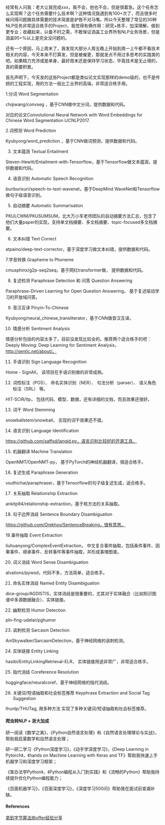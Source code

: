 经常有人问我：老大让我完成xxx，我不会，他也不会，但是很着急。这个任务怎么实现啊？这个任务需要什么技术啊？这种情况我遇到有100+次了，而且很多时候问得问题跟具体需要的技术简直是驴唇不对马嘴。所以今天整理了常见的30种NLP任务非常适合练手的Project，我觉得有俩作用：研究+练手，加深理解，做到更专业；收藏起来，以备不时之需，不敢保证涵盖工业界所有NLP业务场景，但是涵盖95+%以上是完全没问题的。



还有一个原因，马上周末了，我发现大部分人周五晚上开始到周一上午都不看技术相关的内容，今天本来不打算发，但是被催更，那就发点不用过多思考的实践类的吧。如果精力充沛或是单身，最好周末还是保持学习状态，毕竟技术是无止境的，真的需要积累。



首先声明下，今天发的这些Project都是类似论文实现那样的demo级的，也不是传统的工程实现，用的方法一般比工业界的高端，非常适合练手用。



1.分词 Word Segmentation

chqiwang/convseg ，基于CNN做中文分词，提供数据和代码。

对应的论文Convolutional Neural Network with Word Embeddings for Chinese Word Segmentation IJCNLP2017.



2.词预测 Word Prediction

Kyubyong/word_prediction ，基于CNN做词预测，提供数据和代码。



3. 文本蕴涵 Textual Entailment

Steven-Hewitt/Entailment-with-Tensorflow，基于Tensorflow做文本蕴涵，提供数据和代码。



4. 语音识别 Automatic Speech Recognition

buriburisuri/speech-to-text-wavenet，基于DeepMind WaveNet和Tensorflow做句子级语音识别。


5. 自动摘要 Automatic Summarisation

PKULCWM/PKUSUMSUM，北大万小军老师团队的自动摘要方法汇总，包含了他们大量paper的实现，支持单文档摘要、多文档摘要、topic-focused多文档摘要。



6. 文本纠错 Text Correct

atpaino/deep-text-corrector，基于深度学习做文本纠错，提供数据和代码。



7.字音转换 Grapheme to Phoneme

cmusphinx/g2p-seq2seq，基于网红transformer做， 提供数据和代码。



8. 复述检测 Paraphrase Detection 和 问答 Question Answering

Paraphrase-Driven Learning for Open Question Answering， 基于复述驱动学习的开放域问答。



9. 音汉互译 Pinyin-To-Chinese

Kyubyong/neural_chinese_transliterator，基于CNN做音汉互译。



10. 情感分析 Sentiment Analysis

情感分析包括的内容太多了，目前没发现比较全的。推荐两个适合练手的吧：Deeply Moving: Deep Learning for Sentiment Analysis，http://sentic.net/about/。



11. 手语识别 Sign Language Recognition

Home - SignAll， 该项目在手语识别做的非常成熟。



12. 词性标注（POS）、 命名实体识别（NER）、 句法分析（parser）、 语义角色标注（SRL） 等。

HIT-SCIR/ltp， 包括代码、模型、数据，还有详细的文档，而且效果还很好。



13. 词干 Word Stemming

snowballstem/snowball， 实现的词干效果还不错。



14. 语言识别 Language Identification

https://github.com/saffsd/langid.py，语言识别比较好的开源工具。



15. 机器翻译 Machine Translation

OpenNMT/OpenNMT-py， 基于PyTorch的神经机器翻译，很适合练手。



16. 复述生成 Paraphrase Generation

vsuthichai/paraphraser，基于Tensorflow的句子级复述生成，适合练手。



17. 关系抽取 Relationship Extraction

ankitp94/relationship-extraction，基于核方法的关系抽取。



18. 句子边界消歧 Sentence Boundary Disambiguation

https://github.com/Orekhov/SentenceBreaking，很有意思。



19.事件抽取 Event Extraction

liuhuanyong/ComplexEventExtraction， 中文复合事件抽取，包括条件事件、因果事件、顺承事件、反转事件等事件抽取，并形成事理图谱。



20. 词义消歧 Word Sense Disambiguation

alvations/pywsd，代码不多，方法简单，适合练手。



21. 命名实体消歧 Named Entity Disambiguation

dice-group/AGDISTIS，实体消歧是很重要的，尤其对于实体融合（比如知识图谱中多源数据融合）、实体链接。



22. 幽默检测 Humor Detection

pln-fing-udelar/pghumor



23. 讽刺检测 Sarcasm Detection

AniSkywalker/SarcasmDetection，基于神经网络的讽刺检测。



24. 实体链接 Entity Linking

hasibi/EntityLinkingRetrieval-ELR， 实体链接用途非常广，非常适合练手。



25. 指代消歧 Coreference Resolution

huggingface/neuralcoref，基于神经网络的指代消歧。



26. 关键词/短语抽取和社会标签推荐 Keyphrase Extraction and Social Tag Suggestion

thunlp/THUTag, 用多种方法 实现了多种关键词/短语抽取和社会标签推荐。


#### 爬虫转NLP + 浙大加成

研⼀阅读《数学之美》，《Python⾃然语⾔处理》和《⾃然语⾔处理理论与实战》，帮助我启蒙数学和⾃然语⾔处理；

研⼀研⼆学习《Python深度学习》，《动⼿学深度学习》，《Deep Learning in Pytorch》，《hands on Machine Learning with Keras and TF》帮助我快速上⼿机器学习和深度学习框架；

《笨办法学Python》，《Python编程从⼊⻔到实践》和《流畅的Python》帮助我持续提升优化Python编程能⼒；

《百⾯机器学习》，《百⾯深度学习》，《深度学习500问》帮助我在⾯试前查漏补缺。

#### References

[](https://zhuanlan.zhihu.com/p/51279338)
[拿到字节算法岗offer经验分享](https://zhuanlan.zhihu.com/p/397244153)
